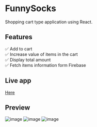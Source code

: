 # FunnySocks
Shopping cart type application using React.

## Features

✅ Add to cart <br/>
✅ Increase value of items in the cart <br/>
✅ Display total amount <br/>
✅ Fetch items information form Firebase<br/>

## Live app

<a href = "https://fufako.github.io/FunnySocks/"/> Here </a>

## Preview

![image](https://user-images.githubusercontent.com/98167497/193304790-df4194fc-dc57-4aa9-b133-fb6a754fd53e.png)
![image](https://user-images.githubusercontent.com/98167497/193304894-fb066eff-693e-4264-955a-c0966810b498.png)
![image](https://user-images.githubusercontent.com/98167497/193304956-f3afa9d2-a2d7-4132-af93-10c146462ee0.png)

